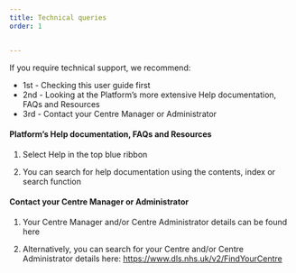 ```yaml
---
title: Technical queries
order: 1


---
```

If you require technical support, we recommend:​

- 1st - Checking this user guide first​
- 2nd - Looking at the Platform’s more extensive Help documentation, FAQs and Resources​
- 3rd - Contact your Centre Manager or Administrator

#### Platform’s Help documentation, FAQs and Resources

1. Select Help in the top blue ribbon​

2. You can search for help documentation using the contents, index or search function​

#### Contact your Centre Manager or Administrator​​

1. Your Centre Manager and/or Centre Administrator details can be found here​

2. Alternatively, you can search for your Centre and/or Centre Administrator details here: https://www.dls.nhs.uk/v2/FindYourCentre​